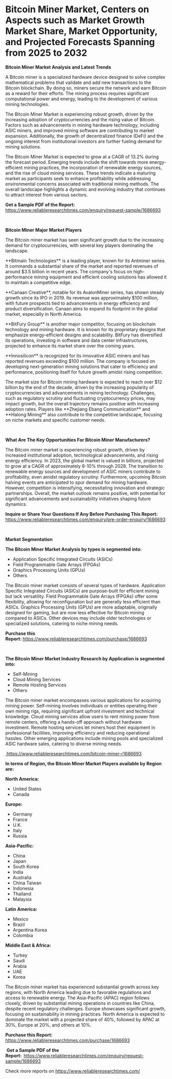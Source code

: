 <p><h1>Bitcoin Miner Market, Centers on Aspects such as Market Growth Market Share, Market Opportunity, and Projected Forecasts Spanning from 2025 to 2032</h1></p><p><strong>Bitcoin Miner Market Analysis and Latest Trends</strong></p>
<p><p>A Bitcoin miner is a specialized hardware device designed to solve complex mathematical problems that validate and add new transactions to the Bitcoin blockchain. By doing so, miners secure the network and earn Bitcoin as a reward for their efforts. The mining process requires significant computational power and energy, leading to the development of various mining technologies.</p><p>The Bitcoin Miner Market is experiencing robust growth, driven by the increasing adoption of cryptocurrencies and the rising value of Bitcoin. Factors such as advancements in mining hardware technology, including ASIC miners, and improved mining software are contributing to market expansion. Additionally, the growth of decentralized finance (DeFi) and the ongoing interest from institutional investors are further fueling demand for mining solutions.</p><p>The Bitcoin Miner Market is expected to grow at a CAGR of 13.2% during the forecast period. Emerging trends include the shift towards more energy-efficient mining practices, the incorporation of renewable energy sources, and the rise of cloud mining services. These trends indicate a maturing market as participants seek to enhance profitability while addressing environmental concerns associated with traditional mining methods. The overall landscape highlights a dynamic and evolving industry that continues to attract interest from various sectors.</p></p>
<p><strong>Get a Sample PDF of the Report:&nbsp;</strong> <a href="https://www.reliableresearchtimes.com/enquiry/request-sample/1686693?utm_campaign=3183&utm_medium=2&utm_source=Github&utm_content=ia&utm_term=26032025&utm_id=bitcoin-miner">https://www.reliableresearchtimes.com/enquiry/request-sample/1686693</a></p>
<p>&nbsp;</p>
<p><strong>Bitcoin Miner Major Market Players</strong></p>
<p><p>The Bitcoin miner market has seen significant growth due to the increasing demand for cryptocurrencies, with several key players dominating the landscape. </p><p>**Bitmain Technologies** is a leading player, known for its Antminer series. It commands a substantial share of the market and reported revenues of around $3.5 billion in recent years. The company's focus on high-performance mining equipment and efficient cooling solutions has allowed it to maintain a competitive edge.</p><p>**Canaan Creative**, notable for its AvalonMiner series, has shown steady growth since its IPO in 2019. Its revenue was approximately $100 million, with future prospects tied to advancements in energy efficiency and product diversification. Canaan aims to expand its footprint in the global market, especially in North America.</p><p>**BitFury Group** is another major competitor, focusing on blockchain technology and mining hardware. It is known for its proprietary designs that emphasize energy-efficient designs and scalability. BitFury has diversified its operations, investing in software and data center infrastructures, projected to enhance its market share over the coming years.</p><p>**Innosilicon** is recognized for its innovative ASIC miners and has reported revenues exceeding $100 million. The company is focused on developing next-generation mining solutions that cater to efficiency and performance, positioning itself for future growth amidst rising competition.</p><p>The market size for Bitcoin mining hardware is expected to reach over $12 billion by the end of the decade, driven by the increasing popularity of cryptocurrencies and advancements in mining technology. Challenges, such as regulatory scrutiny and fluctuating cryptocurrency prices, may impact growth, but the overall trajectory remains positive with increasing adoption rates. Players like **Zhejiang Ebang Communication** and **Halong Mining** also contribute to the competitive landscape, focusing on niche markets and specific customer needs.</p></p>
<p>&nbsp;</p>
<p><strong>What Are The Key Opportunities For Bitcoin Miner Manufacturers?</strong></p>
<p><p>The Bitcoin miner market is experiencing robust growth, driven by increased institutional adoption, technological advancements, and rising energy efficiency. In 2023, the global market is valued in billions, projected to grow at a CAGR of approximately 8-10% through 2028. The transition to renewable energy sources and development of ASIC miners contribute to profitability, even amidst regulatory scrutiny. Furthermore, upcoming Bitcoin halving events are anticipated to spur demand for mining hardware. However, competition is intensifying, necessitating innovation and strategic partnerships. Overall, the market outlook remains positive, with potential for significant advancements and sustainability initiatives shaping future dynamics.</p></p>
<p><strong>Inquire or Share Your Questions If Any Before Purchasing This Report:</strong> <a href="https://www.reliableresearchtimes.com/enquiry/pre-order-enquiry/1686693?utm_campaign=3183&utm_medium=2&utm_source=Github&utm_content=ia&utm_term=26032025&utm_id=bitcoin-miner">https://www.reliableresearchtimes.com/enquiry/pre-order-enquiry/1686693</a></p>
<p>&nbsp;</p>
<p><strong>Market Segmentation</strong></p>
<p><strong>The Bitcoin Miner Market Analysis by types is segmented into:</strong></p>
<p><ul><li>Application Specific Integrated Circuits (ASICs)</li><li>Field Programmable Gate Arrays (FPGAs)</li><li>Graphics Processing Units (GPUs)</li><li>Others</li></ul></p>
<p><p>The Bitcoin miner market consists of several types of hardware. Application Specific Integrated Circuits (ASICs) are purpose-built for efficient mining but lack versatility. Field Programmable Gate Arrays (FPGAs) offer some flexibility, allowing for reconfiguration but are generally less efficient than ASICs. Graphics Processing Units (GPUs) are more adaptable, originally designed for gaming, but are now less effective for Bitcoin mining compared to ASICs. Other devices may include older technologies or specialized solutions, catering to niche mining needs.</p></p>
<p><strong>Purchase this Report:&nbsp;</strong><a href="https://www.reliableresearchtimes.com/purchase/1686693?utm_campaign=3183&utm_medium=2&utm_source=Github&utm_content=ia&utm_term=26032025&utm_id=bitcoin-miner">https://www.reliableresearchtimes.com/purchase/1686693</a></p>
<p>&nbsp;</p>
<p><strong>The Bitcoin Miner Market Industry Research by Application is segmented into:</strong></p>
<p><ul><li>Self-Mining</li><li>Cloud Mining Services</li><li>Remote Hosting Services</li><li>Others</li></ul></p>
<p><p>The Bitcoin miner market encompasses various applications for acquiring mining power. Self-mining involves individuals or entities operating their own mining rigs, requiring significant upfront investment and technical knowledge. Cloud mining services allow users to rent mining power from remote centers, offering a hands-off approach without hardware investment. Remote hosting services let miners host their equipment in professional facilities, improving efficiency and reducing operational hassles. Other emerging applications include mining pools and specialized ASIC hardware sales, catering to diverse mining needs.</p></p>
<p><a href="https://www.reliableresearchtimes.com/bitcoin-miner-r1686693?utm_campaign=3183&utm_medium=2&utm_source=Github&utm_content=ia&utm_term=26032025&utm_id=bitcoin-miner">&nbsp;https://www.reliableresearchtimes.com/bitcoin-miner-r1686693</a></p>
<p><strong>In terms of Region, the Bitcoin Miner Market Players available by Region are:</strong></p>
<p>
    <p> <strong> North America: </strong>
        <ul>
            <li>United States</li>
            <li>Canada</li>
        </ul>
        </p> 
    <p> <strong> Europe: </strong>
        <ul>
            <li>Germany</li>
            <li>France</li>
            <li>U.K.</li>
            <li>Italy</li>
            <li>Russia</li>
        </ul>
        </p> 
    <p> <strong> Asia-Pacific: </strong>
        <ul>
            <li>China</li>
            <li>Japan</li>
            <li>South Korea</li>
            <li>India</li>
            <li>Australia</li>
            <li>China Taiwan</li>
            <li>Indonesia</li>
            <li>Thailand</li>
            <li>Malaysia</li>
        </ul>
        </p> 
    <p> <strong> Latin America: </strong>
        <ul>
            <li>Mexico</li>
            <li>Brazil</li>
            <li>Argentina Korea</li>
            <li>Colombia</li>
        </ul>
        </p> 
    <p> <strong> Middle East & Africa: </strong>
        <ul>
            <li>Turkey</li>
            <li>Saudi</li>
            <li>Arabia</li>
            <li>UAE</li>
            <li>Korea</li>
        </ul>
    </p>
    </p>
<p><p>The Bitcoin miner market has experienced substantial growth across key regions, with North America leading due to favorable regulations and access to renewable energy. The Asia-Pacific (APAC) region follows closely, driven by substantial mining operations in countries like China, despite recent regulatory challenges. Europe showcases significant growth, focusing on sustainability in mining practices. North America is expected to dominate the market with a projected share of 40%, followed by APAC at 30%, Europe at 20%, and others at 10%.</p></p>
<p><strong>Purchase this Report: </strong><a href="https://www.reliableresearchtimes.com/purchase/1686693?utm_campaign=3183&utm_medium=2&utm_source=Github&utm_content=ia&utm_term=26032025&utm_id=bitcoin-miner">https://www.reliableresearchtimes.com/purchase/1686693</a></p>
<p>&nbsp;<strong>Get a Sample PDF of the Report:&nbsp;&nbsp;</strong><a href="https://www.reliableresearchtimes.com/enquiry/request-sample/1686693?utm_campaign=3183&utm_medium=2&utm_source=Github&utm_content=ia&utm_term=26032025&utm_id=bitcoin-miner">https://www.reliableresearchtimes.com/enquiry/request-sample/1686693</a></p>
<p><strong></strong></p>
<p>Check more reports on <a href="https://www.reliableresearchtimes.com/?utm_campaign=3183&utm_medium=2&utm_source=Github&utm_content=ia&utm_term=26032025&utm_id=bitcoin-miner">https://www.reliableresearchtimes.com/</a></p>